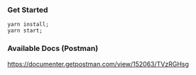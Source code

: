 ### Get Started
```
yarn install;
yarn start;
```

### Available Docs (Postman)
https://documenter.getpostman.com/view/152063/TVzRGHsg